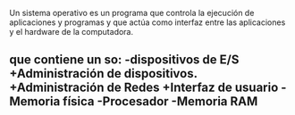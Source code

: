 Un sistema operativo es un programa que controla la ejecución de aplicaciones y programas y que actúa como interfaz entre las aplicaciones y el hardware de la computadora.

que contiene un so:
-dispositivos de E/S
  +Administración de dispositivos.
  +Administración de Redes
  +Interfaz de usuario
-Memoria física
-Procesador
-Memoria RAM
-
